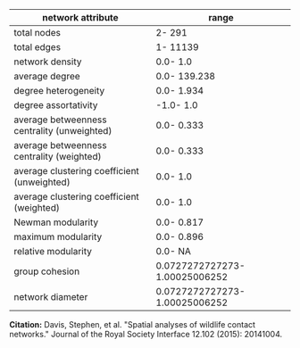 network attribute|range
---|---
total nodes|2- 291
total edges|1- 11139
network density|0.0- 1.0
average degree|0.0- 139.238
degree heterogeneity|0.0- 1.934
degree assortativity|-1.0- 1.0
average betweenness centrality (unweighted)|0.0- 0.333
average betweenness centrality (weighted)|0.0- 0.333
average clustering coefficient (unweighted)|0.0- 1.0
average clustering coefficient (weighted)|0.0- 1.0
Newman modularity|0.0- 0.817
maximum modularity|0.0- 0.896
relative modularity|0.0- NA
group cohesion|0.0727272727273- 1.00025006252
network diameter|0.0727272727273- 1.00025006252
**Citation:** Davis, Stephen, et al. "Spatial analyses of wildlife contact networks." Journal of the Royal Society Interface 12.102 (2015): 20141004.